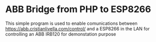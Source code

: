 # ABB Bridge from PHP to ESP8266
This simple program is used to enable comunications between https://abb.cristianlivella.com/control/ and a ESP8266 in the LAN for controlling an ABB IRB120 for demonstation purpose

